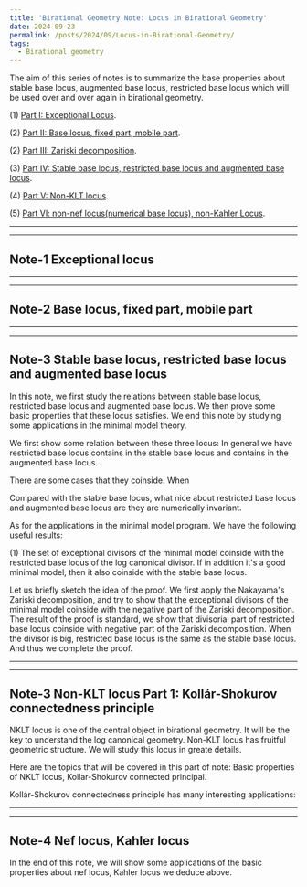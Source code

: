 ```yaml
---
title: 'Birational Geometry Note: Locus in Birational Geometry'
date: 2024-09-23
permalink: /posts/2024/09/Locus-in-Birational-Geometry/
tags:
  - Birational geometry
---
```


The aim of this series of notes is to summarize the base properties about stable base locus, augmented base locus, restricted base locus which will be used over and over again in birational geometry.

(1) [Part I: Exceptional Locus]().

(2) [Part II: Base locus, fixed part, mobile part](). 

(2) [Part III: Zariski decomposition](). 

(3) [Part IV: Stable base locus, restricted base locus and augmented base locus](). 

(4) [Part V: Non-KLT locus](). 

(5) [Part VI: non-nef locus(numerical base locus), non-Kahler Locus]().



---
---
## Note-1 Exceptional locus


---
---
## Note-2 Base locus, fixed part, mobile part


---
---
## Note-3 Stable base locus, restricted base locus and augmented base locus

In this note, we first study the relations between stable base locus, restricted base locus and augmented base locus. We then prove some basic properties that these locus satisfies. We end this note by studying some applications in the minimal model theory.


We first show some relation between these three locus: In general we have restricted base locus contains in the stable base locus and contains in the augmented base locus.

There are some cases that they coinside. When 

Compared with the stable base locus, what nice about restricted base locus and augmented base locus are they are numerically invariant. 

As for the applications in the minimal model program. We have the following useful results:

(1) The set of exceptional divisors of the minimal model coinside with the restricted base locus of the log canonical divisor. If in addition it's a good minimal model, then it also coinside with the stable base locus. 


Let us briefly sketch the idea of the proof. We first apply the Nakayama's Zariski decomposition, and try to show that the exceptional divisors of the minimal model coinside with the negative part of the Zariski decomposition. The result of the proof is standard, we show that divisorial part of restricted base locus coinside with negative part of the Zariski decomposition. When the divisor is big, restricted base locus is the same as the stable base locus. And thus we complete the proof.



----
----
## Note-3 Non-KLT locus Part 1: Kollár-Shokurov connectedness principle

NKLT locus is one of the central object in birational geometry. It will be the key to understand the log canonical geometry. Non-KLT locus has fruitful geometric structure. We will study this locus in greate details. 

Here are the topics that will be covered in this part of note: Basic properties of NKLT locus, Kollar-Shokurov connected principal.


Kollár-Shokurov connectedness principle has many interesting applications: 

---
---
## Note-4 Nef locus, Kahler locus


In the end of this note, we will show some applications of the basic properties about nef locus, Kahler locus we deduce above.

